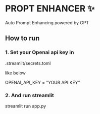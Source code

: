 # PROPT ENHANCER ✨
Auto Prompt Enhancing powered by GPT

## How to run
### 1. Set your Openai api key in 

.streamlit/secrets.toml

like below

OPENAI_API_KEY = "YOUR API KEY"


### 2. And run streamlit 
streamlit run app.py
